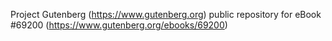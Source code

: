 Project Gutenberg (https://www.gutenberg.org) public repository for
eBook #69200 (https://www.gutenberg.org/ebooks/69200)
